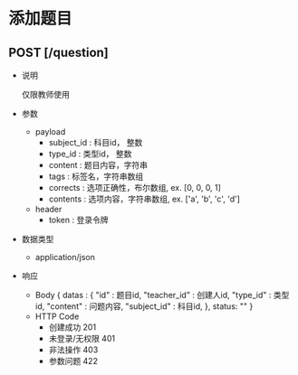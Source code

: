 #  添加题目

## POST [/question]
+ 说明

  仅限教师使用

+ 参数
   + payload
     + subject_id : 科目id， 整数
     + type_id    : 类型id， 整数
     + content    : 题目内容，字符串
     + tags       : 标签名，字符串数组
     + corrects   : 选项正确性，布尔数组, ex. [0, 0, 0, 1]
     + contents   : 选项内容，字符串数组, ex. ['a', 'b', 'c', 'd']
   + header
     + token : 登录令牌
+ 数据类型
  + application/json

+ 响应
  + Body
        {
          datas : {
                "id" : 题目id,
                "teacher_id" : 创建人id,
                "type_id" : 类型id,
                "content" : 问题内容,
                "subject_id" : 科目id,
          },
          status: ""
        }
  + HTTP Code
    + 创建成功 201
    + 未登录/无权限 401
    + 非法操作 403
    + 参数问题 422
